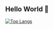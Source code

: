 ## Hello World 👋

[![Top Langs](https://github-readme-stats.vercel.app/api/top-langs/?username=gabri3lV&layout=donut)](https://github.com/gabri3lV/github-readme-stats)
